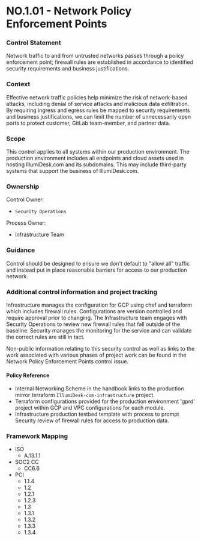 # NO.1.01 - Network Policy Enforcement Points



### Control Statement

Network traffic to and from untrusted networks passes through a policy enforcement point; firewall rules are established in accordance to identified security requirements and business justifications.

###  Context

Effective network traffic policies help minimize the risk of network-based attacks, including denial of service attacks and malicious data exfiltration. By requiring ingress and egress rules be mapped to security requirements and business justifications, we can limit the number of unnecessarily open ports to protect customer, GitLab team-member, and partner data.

###  Scope

This control applies to all systems within our production environment. The production environment includes all endpoints and cloud assets used in hosting IllumiDesk.com and its subdomains. This may include third-party systems that support the business of IllumiDesk.com.

###  Ownership

Control Owner:

* `Security Operations`

Process Owner:

* Infrastructure Team

###  Guidance

Control should be designed to ensure we don't default to "allow all" traffic and instead put in place reasonable barriers for access to our production network.

###  Additional control information and project tracking

Infrastructure manages the configuration for GCP using chef and terraform which includes firewall rules. Configurations are version controlled and require approval prior to changing. The Infrastructure team engages with Security Operations to review new firewall rules that fall outside of the baseline. Security manages the monitoring for the service and can validate the correct rules are still in tact.

Non-public information relating to this security control as well as links to the work associated with various phases of project work can be found in the Network Policy Enforcement Points control issue.

####  Policy Reference

*  Internal Networking Scheme in the handbook links to the production mirror terraform `IllumiDesk-com-infrastructure` project.
* Terraform configurations provided for the production environment 'gprd' project within GCP and VPC configurations for each module.
* Infrastructure production testbed template with process to prompt Security review of firewall rules for access to production data.

###  Framework Mapping

* ISO
  * A.13.1.1
* SOC2 CC
  * CC6.6
* PCI
  * 1.1.4
  * 1.2
  * 1.2.1
  * 1.2.3
  * 1.3
  * 1.3.1
  * 1.3.2
  * 1.3.3
  * 1.3.4


